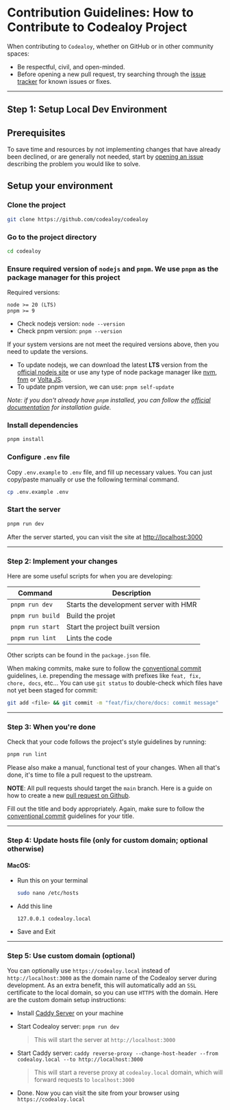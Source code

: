 # Contribution Guidelines: How to Contribute to Codealoy Project

When contributing to `Codealoy`, whether on GitHub or in other community spaces:

- Be respectful, civil, and open-minded.
- Before opening a new pull request, try searching through the [issue tracker](https://github.com/codealoy/codealoy/issues) for known issues or fixes.

---

## Step 1: Setup Local Dev Environment

## Prerequisites

To save time and resources by not implementing changes that have already been declined, or are generally not needed, start by [opening an issue](https://github.com/codealoy/codealoy/issues/new) describing the problem you would like to solve.

## Setup your environment

### Clone the project

```bash
git clone https://github.com/codealoy/codealoy
```

### Go to the project directory

```bash
cd codealoy
```

### Ensure required version of `nodejs` and `pnpm`. We use `pnpm` as the package manager for this project

Required versions:

```
node >= 20 (LTS)
pnpm >= 9
```

- Check nodejs version: `node --version`
- Check pnpm version: `pnpm --version`

If your system versions are not meet the required versions above, then you need to update the versions.

- To update nodejs, we can download the latest **LTS** version from the [official nodejs site](https://nodejs.org/en/) or use any type of node package manager like [nvm](https://github.com/nvm-sh/nvm), [fnm](https://github.com/Schniz/fnm) or [Volta JS](https://volta.sh/).
- To update pnpm version, we can use: `pnpm self-update`

_Note: if you don't already have `pnpm` installed, you can follow the [official documentation](https://pnpm.io/installation) for installation guide._

### Install dependencies

```bash
pnpm install
```

### Configure `.env` file

Copy `.env.example` to `.env` file, and fill up necessary values. You can just copy/paste manually or use the following terminal command.

```bash
cp .env.example .env
```

### Start the server

```bash
pnpm run dev
```

After the server started, you can visit the site at [http://localhost:3000](http://localhost:3000)

---

### Step 2: Implement your changes

Here are some useful scripts for when you are developing:

| Command          | Description                            |
| ---------------- | -------------------------------------- |
| `pnpm run dev`   | Starts the development server with HMR |
| `pnpm run build` | Build the projet                       |
| `pnpm run start` | Start the project built version        |
| `pnpm run lint`  | Lints the code                         |

Other scripts can be found in the `package.json` file.

When making commits, make sure to follow the [conventional commit](https://www.conventionalcommits.org/en/v1.0.0/) guidelines, i.e. prepending the message with prefixes like `feat, fix, chore, docs`, etc... You can use `git status` to double-check which files have not yet been staged for commit:

```bash
git add <file> && git commit -m "feat/fix/chore/docs: commit message"
```

---

### Step 3: When you're done

Check that your code follows the project's style guidelines by running:

```bash
pnpm run lint
```

Please also make a manual, functional test of your changes. When all that's done, it's time to file a pull request to the upstream.

**NOTE**: All pull requests should target the `main` branch. Here is a guide on how to create a new [pull request on Github](https://docs.github.com/en/desktop/contributing-and-collaborating-using-github-desktop/working-with-your-remote-repository-on-github-or-github-enterprise/creating-an-issue-or-pull-request).

Fill out the title and body appropriately. Again, make sure to follow the [conventional commit](https://www.conventionalcommits.org/en/v1.0.0/) guidelines for your title.

---

### Step 4: Update hosts file (only for custom domain; optional otherwise)

#### MacOS:

- Run this on your terminal

  ```bash
  sudo nano /etc/hosts
  ```

- Add this line

  ```
  127.0.0.1 codealoy.local
  ```

- Save and Exit

---

### Step 5: Use custom domain (optional)

You can optionally use `https://codealoy.local` instead of `http://localhost:3000` as the domain name of the Codealoy server during development. As an extra benefit, this will automatically add an `SSL` certificate to the local domain, so you can use `HTTPS` with the domain. Here are the custom domain setup instructions:

- Install [Caddy Server](https://caddyserver.com/docs/install) on your machine

- Start Codealoy server: `pnpm run dev`

  > This will start the server at `http://localhost:3000`

- Start Caddy server: `caddy reverse-proxy --change-host-header --from codealoy.local --to http://localhost:3000`

  > This will start a reverse proxy at `codealoy.local` domain, which will forward requests to `localhost:3000`

- Done. Now you can visit the site from your browser using `https://codealoy.local`
